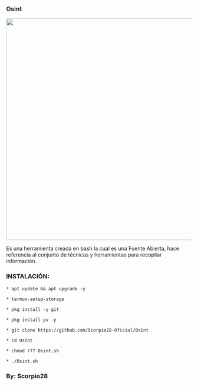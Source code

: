 ### Osint

<p align="center">
	<img src="https://i.imgur.com/Y5jdCHI.jpg" width="600px">
</p>

Es una herramienta creada en bash la cual es una Fuente Abierta, hace referencia al conjunto de técnicas y herramientas para recopilar información.

### INSTALACIÓN:

```
* apt update && apt upgrade -y

* termux-setup-storage

* pkg install -y git

* pkg install pv -y

* git clone https://github.com/Scorpio28-Oficial/Osint

* cd Osint

* chmod 777 Osint.sh

* ./Osint.sh
```

### By: Scorpio28
